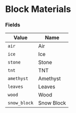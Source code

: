 # Block Materials

### Fields

   Value   | Name
-----------|------
`air` | Air
`ice` | Ice  
`stone` | Stone
`tnt` | TNT
`amethyst` | Amethyst
`leaves` | Leaves
`wood` | Wood
`snow_block` | Snow Block